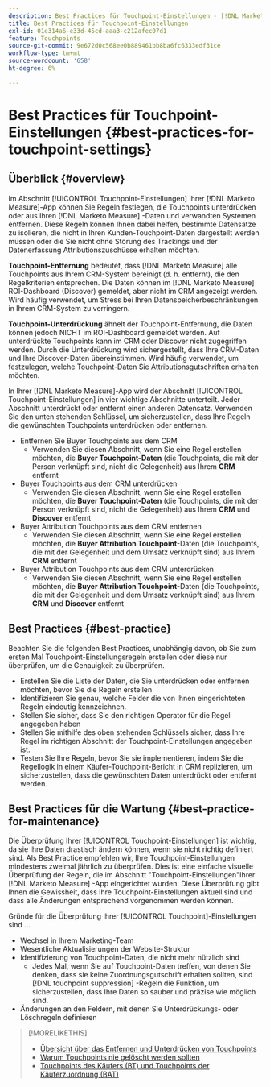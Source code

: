 ```yaml
---
description: Best Practices für Touchpoint-Einstellungen - [!DNL Marketo Measure]
title: Best Practices für Touchpoint-Einstellungen
exl-id: 01e314a6-e33d-45cd-aaa3-c212afec07d1
feature: Touchpoints
source-git-commit: 9e672d0c568ee0b889461bb8ba6fc6333edf31ce
workflow-type: tm+mt
source-wordcount: '658'
ht-degree: 6%

---
```


# Best Practices für Touchpoint-Einstellungen {#best-practices-for-touchpoint-settings}

## Überblick {#overview}

Im Abschnitt [!UICONTROL Touchpoint-Einstellungen] Ihrer [!DNL Marketo Measure]-App können Sie Regeln festlegen, die Touchpoints unterdrücken oder aus Ihren [!DNL Marketo Measure] -Daten und verwandten Systemen entfernen. Diese Regeln können Ihnen dabei helfen, bestimmte Datensätze zu isolieren, die nicht in Ihren Kunden-Touchpoint-Daten dargestellt werden müssen oder die Sie nicht ohne Störung des Trackings und der Datenerfassung Attributionszuschüsse erhalten möchten.

**Touchpoint-Entfernung** bedeutet, dass [!DNL Marketo Measure] alle Touchpoints aus Ihrem CRM-System bereinigt (d. h. entfernt), die den Regelkriterien entsprechen. Die Daten können im [!DNL Marketo Measure] ROI-Dashboard (Discover) gemeldet, aber nicht im CRM angezeigt werden. Wird häufig verwendet, um Stress bei Ihren Datenspeicherbeschränkungen in Ihrem CRM-System zu verringern.

**Touchpoint-Unterdrückung** ähnelt der Touchpoint-Entfernung, die Daten können jedoch NICHT im ROI-Dashboard gemeldet werden. Auf unterdrückte Touchpoints kann im CRM oder Discover nicht zugegriffen werden. Durch die Unterdrückung wird sichergestellt, dass Ihre CRM-Daten und Ihre Discover-Daten übereinstimmen. Wird häufig verwendet, um festzulegen, welche Touchpoint-Daten Sie Attributionsgutschriften erhalten möchten.

In Ihrer [!DNL Marketo Measure]-App wird der Abschnitt [!UICONTROL Touchpoint-Einstellungen] in vier wichtige Abschnitte unterteilt. Jeder Abschnitt unterdrückt oder entfernt einen anderen Datensatz. Verwenden Sie den unten stehenden Schlüssel, um sicherzustellen, dass Ihre Regeln die gewünschten Touchpoints unterdrücken oder entfernen.

* Entfernen Sie Buyer Touchpoints aus dem CRM
   * Verwenden Sie diesen Abschnitt, wenn Sie eine Regel erstellen möchten, die **Buyer Touchpoint-Daten** (die Touchpoints, die mit der Person verknüpft sind, nicht die Gelegenheit) aus Ihrem **CRM** entfernt
* Buyer Touchpoints aus dem CRM unterdrücken
   * Verwenden Sie diesen Abschnitt, wenn Sie eine Regel erstellen möchten, die **Buyer Touchpoint-Daten** (die Touchpoints, die mit der Person verknüpft sind, nicht die Gelegenheit) aus Ihrem **CRM** und **Discover** entfernt
* Buyer Attribution Touchpoints aus dem CRM entfernen
   * Verwenden Sie diesen Abschnitt, wenn Sie eine Regel erstellen möchten, die **Buyer Attribution Touchpoint**-Daten (die Touchpoints, die mit der Gelegenheit und dem Umsatz verknüpft sind) aus Ihrem **CRM** entfernt
* Buyer Attribution Touchpoints aus dem CRM unterdrücken
   * Verwenden Sie diesen Abschnitt, wenn Sie eine Regel erstellen möchten, die **Buyer Attribution Touchpoint**-Daten (die Touchpoints, die mit der Gelegenheit und dem Umsatz verknüpft sind) aus Ihrem **CRM** und **Discover** entfernt

## Best Practices {#best-practice}

Beachten Sie die folgenden Best Practices, unabhängig davon, ob Sie zum ersten Mal Touchpoint-Einstellungsregeln erstellen oder diese nur überprüfen, um die Genauigkeit zu überprüfen.

* Erstellen Sie die Liste der Daten, die Sie unterdrücken oder entfernen möchten, bevor Sie die Regeln erstellen
* Identifizieren Sie genau, welche Felder die von Ihnen eingerichteten Regeln eindeutig kennzeichnen.
* Stellen Sie sicher, dass Sie den richtigen Operator für die Regel angegeben haben
* Stellen Sie mithilfe des oben stehenden Schlüssels sicher, dass Ihre Regel im richtigen Abschnitt der Touchpoint-Einstellungen angegeben ist.
* Testen Sie Ihre Regeln, bevor Sie sie implementieren, indem Sie die Regellogik in einem Käufer-Touchpoint-Bericht in CRM replizieren, um sicherzustellen, dass die gewünschten Daten unterdrückt oder entfernt werden.

## Best Practices für die Wartung {#best-practice-for-maintenance}

Die Überprüfung Ihrer [!UICONTROL Touchpoint-Einstellungen] ist wichtig, da sie Ihre Daten drastisch ändern können, wenn sie nicht richtig definiert sind. Als Best Practice empfehlen wir, Ihre Touchpoint-Einstellungen mindestens zweimal jährlich zu überprüfen. Dies ist eine einfache visuelle Überprüfung der Regeln, die im Abschnitt &quot;Touchpoint-Einstellungen&quot;Ihrer [!DNL Marketo Measure] -App eingerichtet wurden. Diese Überprüfung gibt Ihnen die Gewissheit, dass Ihre Touchpoint-Einstellungen aktuell sind und dass alle Änderungen entsprechend vorgenommen werden können.

Gründe für die Überprüfung Ihrer [!UICONTROL Touchpoint]-Einstellungen sind ...

* Wechsel in Ihrem Marketing-Team
* Wesentliche Aktualisierungen der Website-Struktur
* Identifizierung von Touchpoint-Daten, die nicht mehr nützlich sind
   * Jedes Mal, wenn Sie auf Touchpoint-Daten treffen, von denen Sie denken, dass sie keine Zuordnungsgutschrift erhalten sollten, sind [!DNL touchpoint suppression] -Regeln die Funktion, um sicherzustellen, dass Ihre Daten so sauber und präzise wie möglich sind.
* Änderungen an den Feldern, mit denen Sie Unterdrückungs- oder Löschregeln definieren

>[!MORELIKETHIS]
>
>* [Übersicht über das Entfernen und Unterdrücken von Touchpoints](/help/advanced-marketo-measure-features/touchpoint-settings/touchpoint-removal-and-touchpoint-suppression.md)
>* [Warum Touchpoints nie gelöscht werden sollten](/help/advanced-marketo-measure-features/touchpoint-settings/why-you-should-never-delete-touchpoints.md)
>* [Touchpoints des Käufers (BT) und Touchpoints der Käuferzuordnung (BAT)](/help/configuration-and-setup/getting-started-with-marketo-measure/difference-between-buyer-touchpoints-and-buyer-attribution-touchpoints.md)

